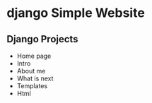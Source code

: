 # django Simple Website

## Django Projects

- Home page
- Intro
- About me
- What is next
- Templates
- Html
